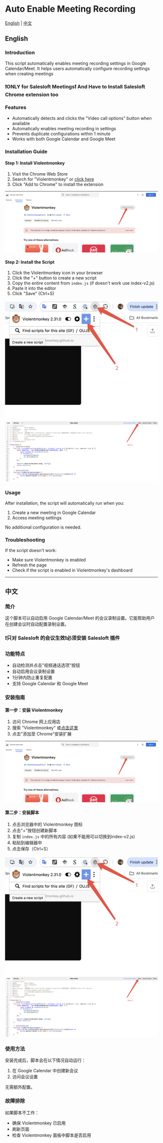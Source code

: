 # Auto Enable Meeting Recording
[English](#english) | [中文](#中文)

## English

### Introduction
This script automatically enables meeting recording settings in Google Calendar/Meet. It helps users automatically configure recording settings when creating meetings 

### ❗ONLY for Salesloft Meetings❗ And Have to Install Salesloft Chrome extension too

### Features
- Automatically detects and clicks the "Video call options" button when available
- Automatically enables meeting recording in settings
- Prevents duplicate configurations within 1 minute
- Works with both Google Calendar and Google Meet

### Installation Guide

#### Step 1: Install Violentmonkey
1. Visit the Chrome Web Store
2. Search for "Violentmonkey" or [click here](https://chrome.google.com/webstore/detail/violentmonkey/jinjaccalgkegednnccohejagnlnfdag)
3. Click "Add to Chrome" to install the extension

![Install Violentmonkey](./install-vm.png)

#### Step 2: Install the Script
1. Click the Violentmonkey icon in your browser
2. Click the "+" button to create a new script
3. Copy the entire content from `index.js` (if doesn't work use index-v2.js)
4. Paste it into the editor
5. Click "Save" (Ctrl+S)

![Install Script](./install-script1.png)
![Install Script](./install-script2.png)


### Usage
After installation, the script will automatically run when you:
1. Create a new meeting in Google Calendar
2. Access meeting settings

No additional configuration is needed.

### Troubleshooting
If the script doesn't work:
- Make sure Violentmonkey is enabled
- Refresh the page
- Check if the script is enabled in Violentmonkey's dashboard

---

## 中文

### 简介
这个脚本可以自动启用 Google Calendar/Meet 的会议录制设置。它能帮助用户在创建会议时自动配置录制设置。

### ❗只对 Salesloft 的会议生效❗必须安装 Salesloft 插件


### 功能特点
- 自动检测并点击"视频通话选项"按钮
- 自动启用会议录制设置
- 1分钟内防止重复配置
- 支持 Google Calendar 和 Google Meet

### 安装指南

#### 第一步：安装 Violentmonkey
1. 访问 Chrome 网上应用店
2. 搜索 "Violentmonkey" 或[点击这里](https://chrome.google.com/webstore/detail/violentmonkey/jinjaccalgkegednnccohejagnlnfdag)
3. 点击"添加至 Chrome"安装扩展

![安装 Violentmonkey](./install-vm.png)

#### 第二步：安装脚本
1. 点击浏览器中的 Violentmonkey 图标
2. 点击"+"按钮创建新脚本
3. 复制 `index.js` 中的所有内容 (如果不能用可以切换到index-v2.js)
4. 粘贴到编辑器中
5. 点击保存（Ctrl+S）

![安装脚本1](./install-script1.png)
![安装脚本2](./install-script2.png)

### 使用方法
安装完成后，脚本会在以下情况自动运行：
1. 在 Google Calendar 中创建新会议
2. 访问会议设置

无需额外配置。

### 故障排除
如果脚本不工作：
- 确保 Violentmonkey 已启用
- 刷新页面
- 检查 Violentmonkey 面板中脚本是否启用
